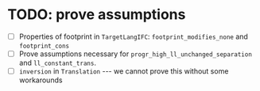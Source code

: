 # TODO: prove assumptions
- [ ] Properties of footprint in `TargetLangIFC`: `footprint_modifies_none` and `footprint_cons`
- [ ] Prove assumptions necessary for `progr_high_ll_unchanged_separation` and `ll_constant_trans`.
- [ ] `inversion` in `Translation` --- we cannot prove this without some workarounds